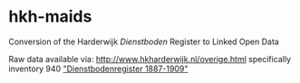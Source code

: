 # hkh-maids
Conversion of the Harderwijk *Dienstboden* Register to Linked Open Data

Raw data available via: http://www.hkharderwijk.nl/overige.html specifically inventory 940 ["Dienstbodenregister 1887-1909"](http://www.hkharderwijk.nl/nah/inv%20940%20Dienstbodenregister%201887-1909.pdf)

